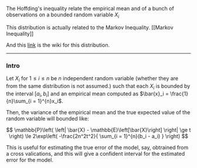 The Hoffding's inequality relate the empirical mean and of a bunch of observations on a bounded random variable $X_i$

This distribution is actually related to the Markov Inequality. [[Markov Inequality]]

And  this [link]([https://www.wikiwand.com/en/Hoeffding%27s_inequality) is the wiki for this distribution. 

---
### **Intro**

Let $X_i$ for $1\le i \le n$ be $n$ independent random variable (whether they are from the same distribution is not assumed.) such that each $X_i$ is bounded by the interval $[a_i, b_i]$ and an empirical mean computed as $\bar{x}_i = \frac{1}{n}\sum_{i = 1}^{n}x_i$. 

Then, the variance of the empirical mean and the true expected value of the random variable will bounded like: 

$$
\mathbb{P}\left(
    \left|
        \bar{X} - 
        \mathbb{E}\left[\bar{X}\right]
    \right|
    \ge t
\right)
\le 
2\exp\left(
    -\frac{2n^2t^2}{
        \sum_{i = 1}^{n}(b_i - a_i)
    }
\right)
$$

This is useful for estimating the true error of the model, say, obtrained from a cross valications, and this will give a confident interval for the estimated error for the model. 

